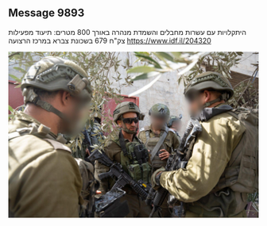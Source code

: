## Message 9893

היתקלויות עם עשרות מחבלים והשמדת מנהרה באורך 800 מטרים:
תיעוד מפעילות צק"ח 679 בשכונת צברא במרכז הרצועה
https://www.idf.il/204320

![Photo](9893/9893_photo.jpg)
